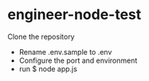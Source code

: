 # engineer-node-test

Clone the repository
  - Rename .env.sample to .env
  - Configure the port and environment
  - run $ node app.js
